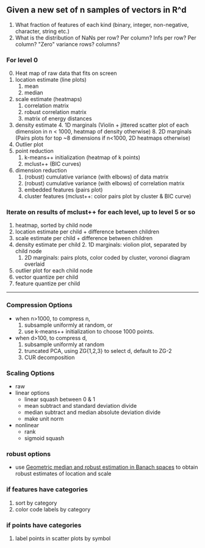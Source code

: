 ## Given a new set of n samples of vectors in R^d

1. What fraction of features of each kind (binary, integer, non-negative, character, string etc.)
2. What is the distribution of NaNs per row? Per column? Infs per row? Per column? "Zero" variance rows? columns?


### For level 0

0. Heat map of raw data that fits on screen 
1. location estimate (line plots)
    1. mean 
    2. median 
2. scale estimate (heatmaps)
    1. correlation matrix 
    1. robust correlation matrix
    1. matrix of energy distances
3. density estimate
    4. 1D marginals (Violin + jittered scatter plot of each dimension  in n < 1000, heatmap of density otherwise)
    8. 2D marginals (Pairs plots for top ~8 dimensions if n<1000, 2D heatmaps otherwise)
4. Outlier plot 
5. point reduction
    1. k-means++ initialization (heatmap of k points)
    1. mclust++  (BIC curves)
6. dimension reduction
    1. (robust) cumulative variance (with elbows) of data matrix
    1. (robust) cumulative variance (with elbows) of correlation matrix
    1. embedded features (pairs plot)
    1. cluster features (mclust++: color pairs plot by cluster & BIC curve)


### Iterate on results of mclust++ for each level, up to level 5 or so

1. heatmap, sorted by child node
1. location estimate per child + difference between children
1. scale estimate per child + difference between children
1. density estimate per child
    2. 1D marginals: violion plot, separated by child node
    1. 2D marginals: pairs plots, color coded by cluster, voronoi diagram overlaid
1. outlier plot for each child node
1. vector quantize per child
1. feature quantize per child



----

### Compression Options

- when n>1000, to compress n, 
    1. subsample uniformly at random, or
    2. use k-means++ initialization to choose 1000 points. 
- when d>100, to compress d, 
    1. subsample uniformly at random
    2. truncated PCA, using ZG{1,2,3} to select d, default to ZG-2 
    3. CUR decomposition

### Scaling Options

- raw
- linear options
    - linear squash between 0 & 1
    - mean subtract and standard deviation divide
    - median subtract and median absolute deviation divide
    - make unit norm
- nonlinear
    - rank
    - sigmoid squash
    
### robust options

- use [Geometric median and robust estimation in Banach spaces](http://projecteuclid.org/euclid.bj/1438777595) to obtain robust estimates of location and scale

### if features have categories

1. sort by category
2. color code labels by category

### if points have categories

1. label points in scatter plots by symbol
